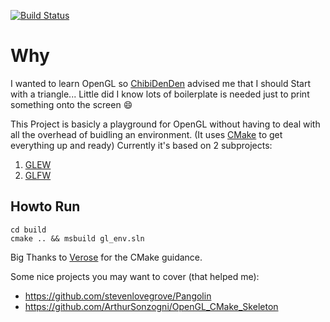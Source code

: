 [![Build Status](https://travis-ci.com/Tranquility2/gl_env.svg?branch=master)](https://travis-ci.com/Tranquility2/gl_env)

# Why
I wanted to learn OpenGL so [ChibiDenDen][4] advised me that I should Start with a triangle... 
Little did I know lots of boilerplate is needed just to print something onto the screen :smile:

This Project is basicly a playground for OpenGL without having to deal with all the overhead of buidling an environment.
(It uses [CMake][1] to get everything up and ready)
Currently it's based on 2 subprojects:
1. [GLEW][2]
2. [GLFW][3]

## Howto Run
    cd build
    cmake .. && msbuild gl_env.sln

Big Thanks to [Verose][5] for the CMake guidance.

Some nice projects you may want to cover (that helped me):
- https://github.com/stevenlovegrove/Pangolin
- https://github.com/ArthurSonzogni/OpenGL_CMake_Skeleton

[1]: https://sourceforge.net/projects/glew "GLEW"
[2]: https://www.glfw.org/ "GLFW"
[3]: https://cmake.org "CMake"
[4]: https://github.com/ChibiDenDen
[5]: https://github.com/Verose
